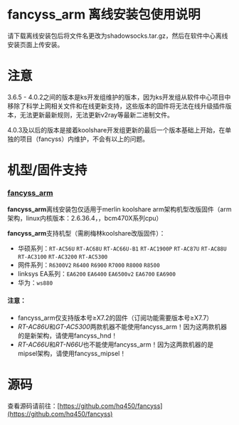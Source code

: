 # fancyss_arm 离线安装包使用说明
请下载离线安装包后将文件名更改为shadowsocks.tar.gz，然后在软件中心离线安装页面上传安装。

# 注意
3.6.5 - 4.0.2之间的版本是ks开发组维护的版本，因为ks开发组从软件中心项目中移除了科学上网相关文件和在线更新支持，这些版本的固件将无法在线升级插件版本，无法更新最新规则，无法更新v2ray等最新二进制文件。

4.0.3及以后的版本是接着koolshare开发组更新的最后一个版本基础上开始，在单独的项目（fancyss）内维护，不会有以上的问题。

# 机型/固件支持
### [fancyss_arm](https://github.com/hq450/fancyss/tree/master/fancyss_arm)
**fancyss_arm**离线安装包仅适用于merlin koolshare arm架构机型改版固件（arm架构，linux内核版本：2.6.36.4，，bcm470X系列cpu）

**fancyss_arm**支持机型（需刷梅林koolshare改版固件）：
* 华硕系列：`RT-AC56U` `RT-AC68U` `RT-AC66U-B1` `RT-AC1900P` `RT-AC87U` `RT-AC88U` `RT-AC3100` `RT-AC3200` `RT-AC5300`
* 网件系列：`R6300V2` `R6400` `R6900` `R7000` `R8000` `R8500`
* linksys EA系列：`EA6200` `EA6400` `EA6500v2` `EA6700` `EA6900`
* 华为：`ws880`

#### 注意： 
* fancyss_arm仅支持版本号≥X7.2的固件（订阅功能需要版本号≥X7.7）
* *RT-AC86U*和*GT-AC5300*两款机器不能使用fancyss_arm！因为这两款机器的是新架构，请使用fancyss_hnd！
* *RT-AC66U*和*RT-N66U*也不能使用fancyss_arm！因为这两款机器的是mipsel架构，请使用fancyss_mipsel！

# 源码
查看源码请前往：[https://github.com/hq450/fancyss](https://github.com/hq450/fancyss)
